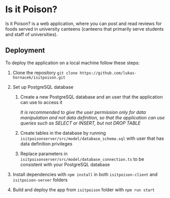 # Is it Poison?

Is it Poison? is a web application, where you can post and read reviews for foods served in university canteens (canteens that
primarily serve students and staff of universities).

## Deployment

To deploy the application on a local machine follow these steps:

1. Clone the repository `git clone https://github.com/lukas-hornacek/isitpoison.git`

2. Set up PostgreSQL database

    1. Create a new PostgreSQL database and an user that the application can use to access it
    
        *It is recommended to give the user permission only for data manipulation and not data definition, so that the application can use queries such as SELECT or INSERT, but not DROP TABLE*

    2. Create tables in the database by running `isitpoisonserver/src/model/database_schema.sql` with user that has data definition privileges

    3. Replace parameters in `isitpoisonserver/src/model/database_connection.ts` to be consistent with your PostgreSQL database

3. Install dependencies with `npm install` in both `isitpoison-client` and `isitpoison-server` folders

4. Build and deploy the app from `isitpoison` folder with `npm run start`
